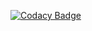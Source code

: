 [![Codacy Badge](https://api.codacy.com/project/badge/Grade/53249f63a34b445dbbe8853bd12b9cfa)](https://www.codacy.com?utm_source=github.com&amp;utm_medium=referral&amp;utm_content=davidfrd/TBExcerciseA&amp;utm_campaign=Badge_Grade)

